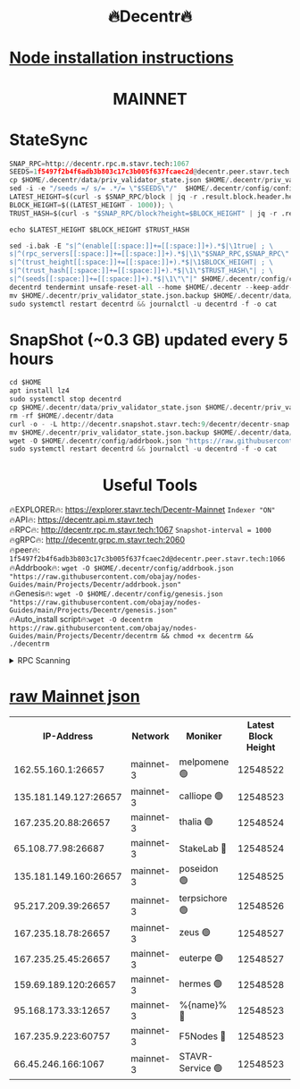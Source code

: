 <h1 align="center"> 🔥Decentr🔥</h1>

[Node installation instructions](https://github.com/obajay/nodes-Guides/tree/main/Projects/Decentr)
=
<h1 align="center"> MAINNET</h1>

# StateSync
```python
SNAP_RPC=http://decentr.rpc.m.stavr.tech:1067
SEEDS=1f5497f2b4f6adb3b803c17c3b005f637fcaec2d@decentr.peer.stavr.tech:1066
cp $HOME/.decentr/data/priv_validator_state.json $HOME/.decentr/priv_validator_state.json.backup
sed -i -e "/seeds =/ s/= .*/= \"$SEEDS\"/"  $HOME/.decentr/config/config.toml
LATEST_HEIGHT=$(curl -s $SNAP_RPC/block | jq -r .result.block.header.height); \
BLOCK_HEIGHT=$((LATEST_HEIGHT - 1000)); \
TRUST_HASH=$(curl -s "$SNAP_RPC/block?height=$BLOCK_HEIGHT" | jq -r .result.block_id.hash)

echo $LATEST_HEIGHT $BLOCK_HEIGHT $TRUST_HASH

sed -i.bak -E "s|^(enable[[:space:]]+=[[:space:]]+).*$|\1true| ; \
s|^(rpc_servers[[:space:]]+=[[:space:]]+).*$|\1\"$SNAP_RPC,$SNAP_RPC\"| ; \
s|^(trust_height[[:space:]]+=[[:space:]]+).*$|\1$BLOCK_HEIGHT| ; \
s|^(trust_hash[[:space:]]+=[[:space:]]+).*$|\1\"$TRUST_HASH\"| ; \
s|^(seeds[[:space:]]+=[[:space:]]+).*$|\1\"\"|" $HOME/.decentr/config/config.toml
decentrd tendermint unsafe-reset-all --home $HOME/.decentr --keep-addr-book
mv $HOME/.decentr/priv_validator_state.json.backup $HOME/.decentr/data/priv_validator_state.json
sudo systemctl restart decentrd && journalctl -u decentrd -f -o cat
```
# SnapShot (~0.3 GB) updated every 5 hours
```python
cd $HOME
apt install lz4
sudo systemctl stop decentrd
cp $HOME/.decentr/data/priv_validator_state.json $HOME/.decentr/priv_validator_state.json.backup
rm -rf $HOME/.decentr/data
curl -o - -L http://decentr.snapshot.stavr.tech:9/decentr/decentr-snap.tar.lz4 | lz4 -c -d - | tar -x -C $HOME/.decentr --strip-components 2
mv $HOME/.decentr/priv_validator_state.json.backup $HOME/.decentr/data/priv_validator_state.json
wget -O $HOME/.decentr/config/addrbook.json "https://raw.githubusercontent.com/obajay/nodes-Guides/main/Projects/Decentr/addrbook.json"
sudo systemctl restart decentrd && journalctl -u decentrd -f -o cat
```

 <h1 align="center"> Useful Tools</h1>

🔥EXPLORER🔥:     https://explorer.stavr.tech/Decentr-Mainnet        `Indexer "ON"` \
🔥API🔥:          https://decentr.api.m.stavr.tech \
🔥RPC🔥:          http://decentr.rpc.m.stavr.tech:1067              `Snapshot-interval = 1000` \
🔥gRPC🔥:         http://decentr.grpc.m.stavr.tech:2060 \
🔥peer🔥:         `1f5497f2b4f6adb3b803c17c3b005f637fcaec2d@decentr.peer.stavr.tech:1066` \
🔥Addrbook🔥:  `wget -O $HOME/.decentr/config/addrbook.json "https://raw.githubusercontent.com/obajay/nodes-Guides/main/Projects/Decentr/addrbook.json"` \
🔥Genesis🔥:  `wget -O $HOME/.decentr/config/genesis.json "https://raw.githubusercontent.com/obajay/nodes-Guides/main/Projects/Decentr/genesis.json"` \
🔥Auto_install script🔥:`wget -O decentrm https://raw.githubusercontent.com/obajay/nodes-Guides/main/Projects/Decentr/decentrm && chmod +x decentrm && ./decentrm`

<details>
<summary>RPC Scanning</summary>

<h2 align="center"> We scan nodes in real time every 4 hours. And we provide the final result of RPC endpoints.
We cannot influence the operation of these nodes in any way. </h2>


```python
If Voting Power is higher than 0 --> then the Node is a validator of the network and may be subject to attack and be a potential threat to the chain.
```
```python
We marked such validators with a red symbol
```

</details>

[raw Mainnet json](https://rpc-check.decentrm.stavr.tech/decentrm/rpc-decentrm-result.json)
=



<table><tr><th>IP-Address</th><th>Network</th><th>Moniker</th><th>Latest Block Height</th><th>Earliest Block Height</th><th>Catching Up</th><th>Tx Index</th><th>Voting Power</th><th>Scan Time</th></tr><tr><td>162.55.160.1:26657</td><td>mainnet-3</td><td>melpomene 🟢</td><td>12548522</td><td>1688950</td><td>False</td><td>on</td><td>0</td><td>2024-01-22T21:02:48.127596416UTC</td></tr><tr><td>135.181.149.127:26657</td><td>mainnet-3</td><td>calliope 🟢</td><td>12548523</td><td>1688950</td><td>False</td><td>on</td><td>0</td><td>2024-01-22T21:02:50.616279742UTC</td></tr><tr><td>167.235.20.88:26657</td><td>mainnet-3</td><td>thalia 🟢</td><td>12548524</td><td>1688950</td><td>False</td><td>on</td><td>0</td><td>2024-01-22T21:02:58.650799697UTC</td></tr><tr><td>65.108.77.98:26687</td><td>mainnet-3</td><td>StakeLab 🔴</td><td>12548524</td><td>1688950</td><td>False</td><td>on</td><td>5403336</td><td>2024-01-22T21:02:59.063162035UTC</td></tr><tr><td>135.181.149.160:26657</td><td>mainnet-3</td><td>poseidon 🟢</td><td>12548525</td><td>1688950</td><td>False</td><td>on</td><td>0</td><td>2024-01-22T21:03:03.801048613UTC</td></tr><tr><td>95.217.209.39:26657</td><td>mainnet-3</td><td>terpsichore 🟢</td><td>12548526</td><td>1688950</td><td>False</td><td>on</td><td>0</td><td>2024-01-22T21:03:10.436632866UTC</td></tr><tr><td>167.235.18.78:26657</td><td>mainnet-3</td><td>zeus 🟢</td><td>12548527</td><td>1688950</td><td>False</td><td>on</td><td>0</td><td>2024-01-22T21:03:14.763238786UTC</td></tr><tr><td>167.235.25.45:26657</td><td>mainnet-3</td><td>euterpe 🟢</td><td>12548527</td><td>1688950</td><td>False</td><td>on</td><td>0</td><td>2024-01-22T21:03:17.185510223UTC</td></tr><tr><td>159.69.189.120:26657</td><td>mainnet-3</td><td>hermes 🟢</td><td>12548528</td><td>1688950</td><td>False</td><td>on</td><td>0</td><td>2024-01-22T21:03:19.546217960UTC</td></tr><tr><td>95.168.173.33:12657</td><td>mainnet-3</td><td>%{name}% 🔴</td><td>12548523</td><td>8964001</td><td>False</td><td>on</td><td>4176536</td><td>2024-01-22T21:02:51.802741661UTC</td></tr><tr><td>167.235.9.223:60757</td><td>mainnet-3</td><td>F5Nodes 🔴</td><td>12548523</td><td>12380001</td><td>False</td><td>off</td><td>544</td><td>2024-01-22T21:02:54.222060553UTC</td></tr><tr><td>66.45.246.166:1067</td><td>mainnet-3</td><td>STAVR-Service 🟢</td><td>12548523</td><td>12545001</td><td>False</td><td>on</td><td>0</td><td>2024-01-22T21:02:51.288210742UTC</td></tr></table>